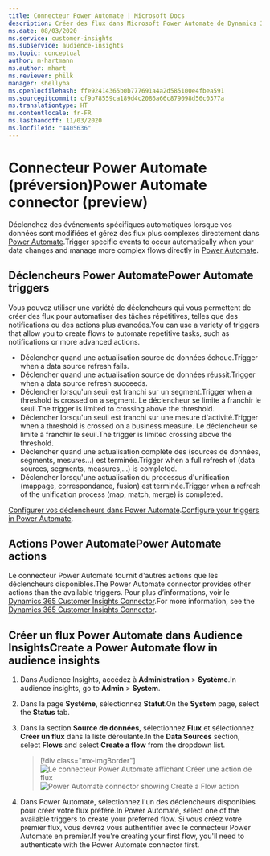 ```yaml
---
title: Connecteur Power Automate | Microsoft Docs
description: Créer des flux dans Microsoft Power Automate de Dynamics 365 Customer Insights.
ms.date: 08/03/2020
ms.service: customer-insights
ms.subservice: audience-insights
ms.topic: conceptual
author: m-hartmann
ms.author: mhart
ms.reviewer: philk
manager: shellyha
ms.openlocfilehash: ffe92414365b0b777691a4a2d585100e4fbea591
ms.sourcegitcommit: cf9b78559ca189d4c2086a66c879098d56c0377a
ms.translationtype: HT
ms.contentlocale: fr-FR
ms.lasthandoff: 11/03/2020
ms.locfileid: "4405636"
---
```

# <a name="power-automate-connector-preview"></a><span data-ttu-id="af375-103">Connecteur Power Automate (préversion)</span><span class="sxs-lookup"><span data-stu-id="af375-103">Power Automate connector (preview)</span></span>

<span data-ttu-id="af375-104">Déclenchez des événements spécifiques automatiques lorsque vos données sont modifiées et gérez des flux plus complexes directement dans [Power Automate](https://flow.microsoft.com/).</span><span class="sxs-lookup"><span data-stu-id="af375-104">Trigger specific events to occur automatically when your data changes and manage more complex flows directly in [Power Automate](https://flow.microsoft.com/).</span></span>

## <a name="power-automate-triggers"></a><span data-ttu-id="af375-105">Déclencheurs Power Automate</span><span class="sxs-lookup"><span data-stu-id="af375-105">Power Automate triggers</span></span>

<span data-ttu-id="af375-106">Vous pouvez utiliser une variété de déclencheurs qui vous permettent de créer des flux pour automatiser des tâches répétitives, telles que des notifications ou des actions plus avancées.</span><span class="sxs-lookup"><span data-stu-id="af375-106">You can use a variety of triggers that allow you to create flows to automate repetitive tasks, such as notifications or more advanced actions.</span></span> 

- <span data-ttu-id="af375-107">Déclencher quand une actualisation source de données échoue.</span><span class="sxs-lookup"><span data-stu-id="af375-107">Trigger when a data source refresh fails.</span></span> 
- <span data-ttu-id="af375-108">Déclencher quand une actualisation source de données réussit.</span><span class="sxs-lookup"><span data-stu-id="af375-108">Trigger when a data source refresh succeeds.</span></span>
- <span data-ttu-id="af375-109">Déclencher lorsqu'un seuil est franchi sur un segment.</span><span class="sxs-lookup"><span data-stu-id="af375-109">Trigger when a threshold is crossed on a segment.</span></span> <span data-ttu-id="af375-110">Le déclencheur se limite à franchir le seuil.</span><span class="sxs-lookup"><span data-stu-id="af375-110">The trigger is limited to crossing above the threshold.</span></span>
- <span data-ttu-id="af375-111">Déclencher lorsqu'un seuil est franchi sur une mesure d'activité.</span><span class="sxs-lookup"><span data-stu-id="af375-111">Trigger when a threshold is crossed on a business measure.</span></span> <span data-ttu-id="af375-112">Le déclencheur se limite à franchir le seuil.</span><span class="sxs-lookup"><span data-stu-id="af375-112">The trigger is limited crossing above the threshold.</span></span>
- <span data-ttu-id="af375-113">Déclencher quand une actualisation complète des (sources de données, segments, mesures...) est terminée.</span><span class="sxs-lookup"><span data-stu-id="af375-113">Trigger when a full refresh of (data sources, segments, measures,...) is completed.</span></span>
- <span data-ttu-id="af375-114">Déclencher lorsqu'une actualisation du processus d'unification (mappage, correspondance, fusion) est terminée.</span><span class="sxs-lookup"><span data-stu-id="af375-114">Trigger when a refresh of the unification process (map, match, merge) is completed.</span></span>

<span data-ttu-id="af375-115">[Configurer vos déclencheurs dans Power Automate](https://flow.microsoft.com/connectors/shared_customerinsights/dynamics-365-customer-insights-connector/).</span><span class="sxs-lookup"><span data-stu-id="af375-115">[Configure your triggers in Power Automate](https://flow.microsoft.com/connectors/shared_customerinsights/dynamics-365-customer-insights-connector/).</span></span>

## <a name="power-automate-actions"></a><span data-ttu-id="af375-116">Actions Power Automate</span><span class="sxs-lookup"><span data-stu-id="af375-116">Power Automate actions</span></span>
<span data-ttu-id="af375-117">Le connecteur Power Automate fournit d'autres actions que les déclencheurs disponibles.</span><span class="sxs-lookup"><span data-stu-id="af375-117">The Power Automate connector provides other actions than the available triggers.</span></span> <span data-ttu-id="af375-118">Pour plus d’informations, voir le [Dynamics 365 Customer Insights Connector](https://docs.microsoft.com/connectors/customerinsights/).</span><span class="sxs-lookup"><span data-stu-id="af375-118">For more information, see the [Dynamics 365 Customer Insights Connector](https://docs.microsoft.com/connectors/customerinsights/).</span></span>

## <a name="create-a-power-automate-flow-in-audience-insights"></a><span data-ttu-id="af375-119">Créer un flux Power Automate dans Audience Insights</span><span class="sxs-lookup"><span data-stu-id="af375-119">Create a Power Automate flow in audience insights</span></span>

1. <span data-ttu-id="af375-120">Dans Audience Insights, accédez à **Administration** > **Système**.</span><span class="sxs-lookup"><span data-stu-id="af375-120">In audience insights, go to **Admin** > **System**.</span></span>

1. <span data-ttu-id="af375-121">Dans la page **Système**, sélectionnez **Statut**.</span><span class="sxs-lookup"><span data-stu-id="af375-121">On the **System** page, select the **Status** tab.</span></span>

1. <span data-ttu-id="af375-122">Dans la section **Source de données**, sélectionnez **Flux** et sélectionnez **Créer un flux** dans la liste déroulante.</span><span class="sxs-lookup"><span data-stu-id="af375-122">In the **Data Sources** section, select **Flows** and select **Create a flow** from the dropdown list.</span></span>
   > [!div class="mx-imgBorder"]
   > <span data-ttu-id="af375-123">![Le connecteur Power Automate affichant Créer une action de flux](media/power-automate-connector-create-flow.png "Le connecteur Power Automate affichant Créer une action de flux")</span><span class="sxs-lookup"><span data-stu-id="af375-123">![Power Automate connector showing Create a Flow action](media/power-automate-connector-create-flow.png "Power Automate connector showing Create a Flow action")</span></span>

1. <span data-ttu-id="af375-124">Dans Power Automate, sélectionnez l'un des déclencheurs disponibles pour créer votre flux préféré.</span><span class="sxs-lookup"><span data-stu-id="af375-124">In Power Automate, select one of the available triggers to create your preferred flow.</span></span> <span data-ttu-id="af375-125">Si vous créez votre premier flux, vous devrez vous authentifier avec le connecteur Power Automate en premier.</span><span class="sxs-lookup"><span data-stu-id="af375-125">If you're creating your first flow, you'll need to authenticate with the Power Automate connector first.</span></span>
